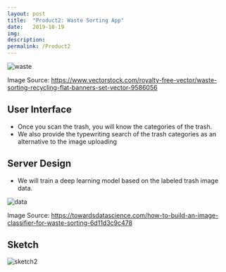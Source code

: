 ```yaml
---
layout: post
title:  "Product2: Waste Sorting App"
date:   2019-10-19
img:
description:
permalink: /Product2
---
```

![waste](https://advds71x.github.io/DataSprint/img/waste-sorting.jpg)

Image Source:
https://www.vectorstock.com/royalty-free-vector/waste-sorting-recycling-flat-banners-set-vector-9586056

## User Interface
* Once you scan the trash, you will know the categories of the trash.
* We also provide the typewriting search of the trash categories as an alternative to the image uploading




## Server Design
* We will train a deep learning model based on the labeled trash image data.

![data](https://advds71x.github.io/DataSprint/img/trash-img-data.png)

Image Source:
https://towardsdatascience.com/how-to-build-an-image-classifier-for-waste-sorting-6d11d3c9c478

## Sketch
![sketch2](https://advds71x.github.io/DataSprint/img/sketch_kate.jpg)
